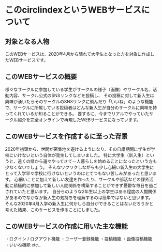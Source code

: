 # このcirclindexというWEBサービスについて

## 対象となる人物

このWEBサービスは、2020年4月から晴れて大学生となった方を対象に作成したWEBサービスです。

## このWEBサービスの概要

様々なサークルに参加している学生がサークルの様子（画像）やサークル名、活動内容、サークル公式のSNSリンクなどを投稿し、
その投稿に対して新入生は興味が湧いたらそのサークルのSNSリンクに飛んだり「いいね」のような機能で、サークルに所属している投稿者はどんな新入生が自分のサークルに興味を持ってくれているか知ることができる。
要するに、今までリアルでやっていたサークル紹介を完全オンラインで再現したWEBサービスになっています。

## このWEBサービスを作成するに至った背景

2020年初頭から、世間が密集地を避けるようになり、その自粛期間に学生が学校にいけないという自体が発生してしまいました。
特に大学生（新入生）というと、遠くの県から遥々やってきて一人暮らしを始めることになったという方も少なくないでしょう。
そんなワクワクしながらも少し心細い新入生の大学生にとって入学早々学校に行けないというのはとてつもない苦しみがあったと思います。
心細いことに加えて新しい友達を作ったり、サークルや部活などの課外活動に積極的に参加して新しい人間関係を構築することができず憂鬱な毎日を過ごされていたと思います。
自分らのような2年生以上の学生はある程度の人間関係があるのでなかなか新入生の気持ちを理解するのは簡単ではないと思います。
そんな2020年4月入学の新入生に何かしら自分ができることはないだろうかと考えた結果、このサービスを作ることにしました。

## このWEBサービスの作成に用いた主な機能

・ログイン / ログアウト機能
・ユーザー登録機能
・投稿機能
・画像投稿機能
・いいね機能 etc...

